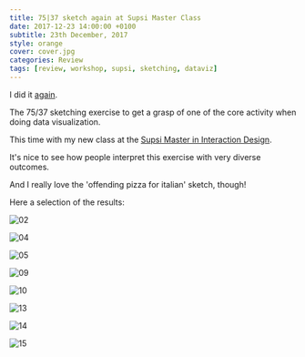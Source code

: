 ```yaml
---
title: 75|37 sketch again at Supsi Master Class
date: 2017-12-23 14:00:00 +0100
subtitle: 23th December, 2017
style: orange
cover: cover.jpg
categories: Review
tags: [review, workshop, supsi, sketching, dataviz]
---
```


I did it [again](/blog/sketching-7537-at-domus/). 

The 75/37 sketching exercise to get a grasp of one of the core activity when doing data visualization.

This time with my new class at the [Supsi Master in Interaction Design](https://www.maind.supsi.ch/).

It's nice to see how people interpret this exercise with very diverse outcomes.

And I really love the 'offending pizza for italian' sketch, though!

Here a selection of the results:

![02](/assets/posts/7537-again-at-supsi/02.jpg)

![04](/assets/posts/7537-again-at-supsi/04.jpg)

![05](/assets/posts/7537-again-at-supsi/05.jpg)

![09](/assets/posts/7537-again-at-supsi/09.jpg)

![10](/assets/posts/7537-again-at-supsi/10.jpg)

![13](/assets/posts/7537-again-at-supsi/13.jpg)

![14](/assets/posts/7537-again-at-supsi/14.jpg)

![15](/assets/posts/7537-again-at-supsi/15.jpg)
